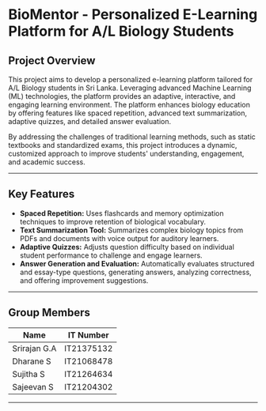 # **BioMentor - Personalized E-Learning Platform for A/L Biology Students**

## **Project Overview**
This project aims to develop a personalized e-learning platform tailored for A/L Biology students in Sri Lanka. Leveraging advanced Machine Learning (ML) technologies, the platform provides an adaptive, interactive, and engaging learning environment. The platform enhances biology education by offering features like spaced repetition, advanced text summarization, adaptive quizzes, and detailed answer evaluation.

By addressing the challenges of traditional learning methods, such as static textbooks and standardized exams, this project introduces a dynamic, customized approach to improve students' understanding, engagement, and academic success.

---

## **Key Features**
- **Spaced Repetition:** Uses flashcards and memory optimization techniques to improve retention of biological vocabulary.
- **Text Summarization Tool:** Summarizes complex biology topics from PDFs and documents with voice output for auditory learners.
- **Adaptive Quizzes:** Adjusts question difficulty based on individual student performance to challenge and engage learners.
- **Answer Generation and Evaluation:** Automatically evaluates structured and essay-type questions, generating answers, analyzing correctness, and offering improvement suggestions.

---


## **Group Members**
| **Name**        | **IT Number**           |
|------------------|------------------------|
| Srirajan G.A     | IT21375132            |
| Dharane S     | IT21068478             |
| Sujitha S      | IT21264634             |
| Sajeevan S     | IT21204302              |

---

